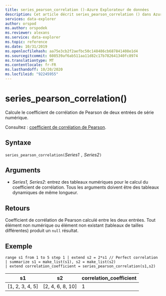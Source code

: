 ```yaml
---
title: series_pearson_correlation ()-Azure Explorateur de données
description: Cet article décrit series_pearson_correlation () dans Azure Explorateur de données.
services: data-explorer
author: orspod
ms.author: orspodek
ms.reviewer: alexans
ms.service: data-explorer
ms.topic: reference
ms.date: 10/31/2019
ms.openlocfilehash: aa75e3cb2f2aefbc50c148486cb687841408e1d4
ms.sourcegitcommit: 608539af6ab511aa11d82c17b782641340fc8974
ms.translationtype: MT
ms.contentlocale: fr-FR
ms.lasthandoff: 10/20/2020
ms.locfileid: "92245955"
---
```

# <a name="series_pearson_correlation"></a>series_pearson_correlation()

Calcule le coefficient de corrélation de Pearson de deux entrées de série numérique.

Consultez : [coefficient de corrélation de Pearson](https://en.wikipedia.org/wiki/Pearson_correlation_coefficient).

## <a name="syntax"></a>Syntaxe

`series_pearson_correlation(`*Series1* `,` *Series2*`)`

## <a name="arguments"></a>Arguments

* *Series1, Series2*: entrez des tableaux numériques pour le calcul du coefficient de corrélation. Tous les arguments doivent être des tableaux dynamiques de même longueur. 

## <a name="returns"></a>Retours

Coefficient de corrélation de Pearson calculé entre les deux entrées. Tout élément non numérique ou élément non existant (tableaux de tailles différentes) produit un `null` résultat.

## <a name="example"></a>Exemple

<!-- csl: https://help.kusto.windows.net:443/Samples -->
```kusto
range s1 from 1 to 5 step 1 | extend s2 = 2*s1 // Perfect correlation
| summarize s1 = make_list(s1), s2 = make_list(s2)
| extend correlation_coefficient = series_pearson_correlation(s1,s2)
```

|s1|s2|correlation_coefficient|
|---|---|---|
|[1, 2, 3, 4, 5]|[2, 4, 6, 8, 10]|1|
